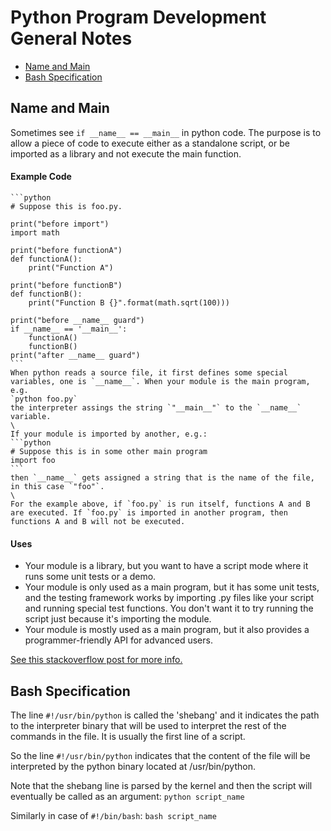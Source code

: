 # Python Program Development General Notes 

* [Name and Main](#name-and-main)
* [Bash Specification](#bash-specification)



## Name and Main
Sometimes see `if __name__ == __main__` in python code. The purpose is to allow a piece of code to execute either as a standalone script, or be imported as a library and not execute the main function.

#### Example Code

    ```python
    # Suppose this is foo.py.

    print("before import")
    import math

    print("before functionA")
    def functionA():
        print("Function A")

    print("before functionB")
    def functionB():
        print("Function B {}".format(math.sqrt(100)))

    print("before __name__ guard")
    if __name__ == '__main__':
        functionA()
        functionB()
    print("after __name__ guard")
    ```
    When python reads a source file, it first defines some special variables, one is `__name__`. When your module is the main program, e.g.
    `python foo.py`
    the interpreter assings the string `"__main__"` to the `__name__` variable.
    \
    If your module is imported by another, e.g.:
    ```python
    # Suppose this is in some other main program
    import foo
    ```
    then `__name__` gets assigned a string that is the name of the file, in this case `"foo"`.
    \
    For the example above, if `foo.py` is run itself, functions A and B are executed. If `foo.py` is imported in another program, then functions A and B will not be executed.

#### Uses
* Your module is a library, but you want to have a script mode where it runs some unit tests or a demo.
* Your module is only used as a main program, but it has some unit tests, and the testing framework works by importing .py files like your script and running special test functions. You don't want it to try running the script just because it's importing the module.
* Your module is mostly used as a main program, but it also provides a programmer-friendly API for advanced users.

[See this stackoverflow post for more info.](https://stackoverflow.com/questions/419163/what-does-if-name-main-do)


## Bash Specification
The line `#!/usr/bin/python` is called the 'shebang' and it indicates the path to the interpreter binary that will be used to interpret the rest of the commands in the file. It is usually the first line of a script.

So the line `#!/usr/bin/python` indicates that the content of the file will be interpreted by the python binary located at /usr/bin/python.

Note that the shebang line is parsed by the kernel and then the script will eventually be called as an argument:
`python script_name`

Similarly in case of `#!/bin/bash`:
`bash script_name`